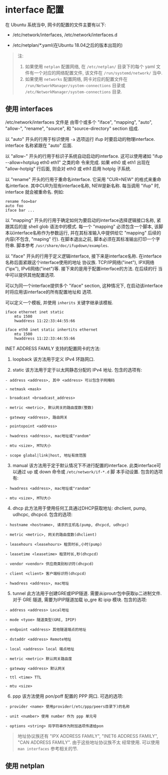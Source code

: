 # interface 配置

在 Ubuntu 系统当中, 网卡的配置的文件主要有以下:

- /etc/network/interfaces, /etc/network/interfaces.d

- /etc/netplan/*.yaml(在Ubuntu 18.04之后的版本出现的)

> 注:
> 1. 如果使用 `netplan` 配置网络, 在 `/etc/netplan/` 目录下的每个 yaml 文件有一个对应的网络配置文件, 该文件在
`/run/systemd/network/` 当中. 
> 2. 如果使用 `networks` 配置网络, 网卡对应的配置文件在 `/run/NetworkManager/system-connections` 目录或 
`/etc/NetworkManager/system-connections` 目录.

## 使用 interfaces 

/etc/network/interfaces 文件是 由零个或多个 "iface", "mapping", "auto", "allow-", "rename", "source", 和
"source-directory" section 组成.

以 "auto" 开头的行用于标识使用 `-a` 选项运行 ifup 时要启动的物理interface. interface 名称紧跟在 "auto" 后面.

以 "allow-" 开头的行用于标识子系统自动启动的interface. 这可以使用诸如 "ifup --allow=hotplug eth0 eth1" 之类的命
令来完成. 如果 eth0 或 eth1 出现在 "allow-hotplg" 行后面, 则会对 eth0 或 eth1 启用 hotplg 子系统.

以 "rename" 开头的行用于重命名interface. 它采用 "CUR=NEW" 的格式来重命名interface. 其中CUR为现有interface名称,
NEW是新名称. 每当调用 "ifup" 时, interface 就会被重命名. 例如: 

```
rename foo=bar
auto foo
iface bar ...
```

以 "mapping" 开头的行用于确定如何为要启动的interface选择逻辑接口名称, 紧跟其后的是 shell glob 语法中的模式. 每一个
"mapping" 必须包含一个脚本, 该脚本以interface名称作为参数运行, 并在其标准输入中提供给它 "mapping" 后续的内容(不包含,
"maping" 行). 在脚本退出之前, 脚本必须在其标准输出打印一个字符串. 脚本参考 `/usr/share/doc/ifupdown/examples`.


以 "iface" 开头的行用于定义逻辑interface, 接下来是interface名称. 在interface名称后面紧跟这个interface使用的地址
协议族. TCP/IP网络("inet"), IPX网络("ipx"), IPv6网络("inet")等. 接下来的是用于配置interface的方法. 在后续的行
当中可以提供其他配置选项.

可以为同一个interface提供多个 "iface" section, 这种情况下, 在启动该interface时将应用该interface的所有配置地址和
选项.


可以定义一个模板, 并使用 `inherits` 关键字继承该模板.

```
iface ethernet inet static
    mtu 1500
    hwaddress 11:22:33:44:55:66

iface eth0 inet static inhertits ethernet
    mtu 1500
    hwaddress 11:22:33:44:55:66
```


INET ADDRESS FAMILY 支持的配置网卡的方法:

1. loopback 
该方法用于定义 IPv4 环路网口.

2. static
该方法用于定于以太网静态分配的 IPv4 地址. 包含的选项有:

```
- address <address>, 其中 <address> 可以包含子网掩码

- netmask <mask>

- broadcast <broadcast_address>

- metric <metric>, 默认网关的路由度数(整数)

- gateway <address>, 路由网关

- pointopoint <address>

- hwadress <address>, mac地址或"random"

- mtu <size>, MTU大小

- scope global|link|host, 地址有效范围
```

3. manual
该方法用于定于默认情况下不进行配置的interface. 此类interface可以通过 up 或 down 命令或 `/etc/network/if-*.d` 脚
本手动设置. 包含的选项有:

```
- hwadress <address>, mac地址或"random"

- mtu <size>, MTU大小
```

4. dhcp
此方法用于使用任何工具通过DHCP获取地址: dhclient, pump, udhcpc, dhcpcd. 包含的选项:

```
- hostname <hostname>, 请求的主机名(pump, dhcpcd, udhcpc)

- metric <metric>, 网关的路由度数(dhclient)

- leasehours <leasehours> 租赁时长,小时(pump)

- leasetime <leasetime> 租赁时长,秒(dhcpcd)

- vendor <vendor> 供应商类别标识符(dhcpcd)

- client <client> 客户端标识符(dhcpcd)

- hwadress <address>, mac地址
```

5. tunnel
此方法用于创建GRE或IPIP隧道. 需要从iproutr包中获取ip二进制文件. 对于 GRE 隧道, 需要为IPIP隧道加载 ip_gre 和 ipip
模块. 包含的选项:

```
- address <address> Local地址

- mode <tyoe> 隧道类型(GRE, IPIP)

- endpoint <address> 其他隧道端点的地址

- dstaddr <address> Remote地址

- local <address> local 端点地址

- metric <metric> 默认网关路由度

- gateway <address> 默认网关

- ttl <time> TTL

- mtu <size>
```

6. ppp
该方法使用 pon/poff 配置的 PPP 网口. 可选的选项:

```
- provider <name> 使用provider(/etc/ppp/peers目录下)的名称

- unit <number> 使用 number 作为 ppp 单元号

- options <string> 将字符串作为附加选项传递给pon
```

> 地址协议族还有 "IPX ADDRESS FAMILY", "INET6 ADDRESS FAMILY", "CAN ADDRESS FAMILY". 由于这些地址协议族不太
经常使用. 可以使用 `man interfaces` 参考相关的节.


## 使用 netplan